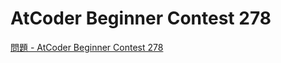AtCoder Beginner Contest 278
===

[問題 - AtCoder Beginner Contest 278](https://atcoder.jp/contests/abc278/tasks)
